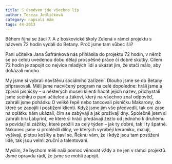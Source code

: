 ```yaml
---
title: S úsměvem jde všechno líp
author: Tereza Jedličková
category: napsali nám
tags: 44-2013
---
```


Během října se žáci 7. A z boskovické školy Zelená v rámci projektu s názvem 72 hodin vydali do Betany. Proč jsme tam vůbec šli?

Paní učitelka Jana Šafránková nás přihlásila do projektu 72 hodin, v němž se po celou uvedenou dobu dělají prospěšné práce či dobré skutky. Cílem 72 hodin je zapojit co nejvíce mladých lidí a ukázat jim, že stačí málo, aby dokázali mnoho.

My jsme si vybrali návštěvu sociálního zařízení. Dlouho jsme se do Betany připravovali. Měli jsme nacvičený program na celé dopoledne: hráli jsme a zpívali písničky – u některých museli klienti hádat jejich název, přichystali jsme scénku o paní učitelce a žákovi, který na všechno znal odpověď, zahráli jsme pohádku O veliké řepě nebo tancovali písničku Makarony, do které se zapojili i postižení klienti. Když jsme jim vše předvedli, tak oni zase na oplátku nám ukázali, čím se zabývají a jak prožívají dny. Společně jsem si zahráli hru Labyrint, ve které si hráči předávají žezlo od jednoho k druhému a povídají si zážitky, které prožili za celý týden – jak ty dobré, tak i ty špatné. Nakonec jsme si prohlédli dílny, ve kterých vyrábějí keramiku, malují, vyšívají, pletou košíky a baví se. Řeknu vám, že i když jsou tam postižení lidé, tak jsou velmi zruční a talentovaní.

Myslím, že bychom měli naši pomoc věnovat vždy a ne jen v rámci projektů. Jsme opravdu rádi, že jsme se mohli zapojit.